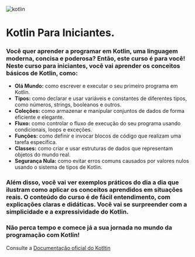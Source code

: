 
![kotlin](https://github.com/ramonmarqueslima/kotlin_para_iniciantes/assets/140916877/72c2d9e6-09ef-4482-b4cc-298300ee13bd)

# Kotlin Para Iniciantes.

### Você quer aprender a programar em Kotlin, uma linguagem moderna, concisa e poderosa? Então, este curso é para você! Neste curso para **iniciantes**, você vai aprender os conceitos básicos de Kotlin, como:

- **Olá Mundo:** como escrever e executar o seu primeiro programa em Kotlin.
- **Tipos:** como declarar e usar variáveis e constantes de diferentes tipos, como números, strings, booleanos e outros.
- **Coleções:** como armazenar e manipular conjuntos de dados de forma eficiente e elegante.
- **Fluxo:** como controlar o fluxo de execução do seu programa usando condicionais, loops e exceções.
- **Funções:** como definir e invocar blocos de código que realizam uma tarefa específica.
- **Classes:** como criar e usar estruturas de dados que representam objetos do mundo real.
- **Segurança Nula:** como evitar erros comuns causados por valores nulos usando o sistema de tipos de Kotlin.

### Além disso, você vai ver exemplos práticos do dia a dia que ilustram como aplicar os conceitos aprendidos em situações reais. O conteúdo do curso é de fácil entendimento, com explicações claras e didáticas. Você vai se surpreender com a simplicidade e a expressividade do Kotlin.

### Não perca tempo e comece já a sua jornada no mundo da programação com Kotlin!

Consulte a [Documentação oficial do Kotltin](https://kotlinlang.org/docs/kotlin-tour-basic-types.html)
